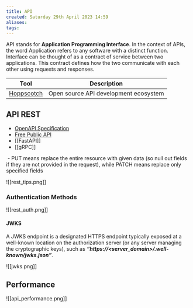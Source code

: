 ```yaml
---
title: API
created: Saturday 29th April 2023 14:59
aliases: 
tags:
---
```

API stands for **Application Programming Interface**. In the context of APIs, the word Application refers to any software with a distinct function. Interface can be thought of as a contract of service between two applications. This contract defines how the two communicate with each other using requests and responses.

| Tool                                                   | Description                           |
| ------------------------------------------------------ | ------------------------------------- |
| [Hoppscotch](https://github.com/hoppscotch/hoppscotch) | Open source API development ecosystem |
## API REST

- [OpenAPI Specification](https://swagger.io/specification/)
- [Free Public API](https://www.freepublicapis.com/)
- [[FastAPI]]
- [[gRPC]]

 - PUT means replace the entire resource with given data (so null out fields if they are not provided in the request), while PATCH means replace only specified fields

![[rest_tips.png]]

### Authentication Methods

![[rest_auth.png]]

#### JWKS

A JWKS endpoint is a designated HTTPS endpoint typically exposed at a well-known location on the authorization server (or any server managing the cryptographic keys), such as **_“https://<server_domain>/.well-known/jwks.json”_**.

![[jwks.png]]

## Performance

![[api_performance.png]]